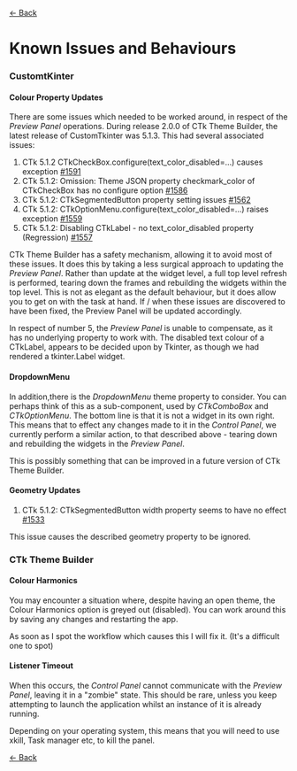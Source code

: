 [<- Back](user_guide.md)
# Known Issues and Behaviours

### CustomtKinter

#### Colour Property Updates
There are some issues which needed to be worked around, in respect of the *Preview Panel* operations. During release 2.0.0 of CTk Theme Builder, the latest release of CustomTkinter was 5.1.3. This had several associated issues:  
  
1. CTk 5.1.2 CTkCheckBox.configure(text\_color\_disabled=...) causes exception [#1591](https://github.com/TomSchimansky/CustomTkinter/issues/1591)
2. CTk 5.1.2: Omission: Theme JSON property checkmark\_color of CTkCheckBox has no configure option [#1586](https://github.com/TomSchimansky/CustomTkinter/issues/1586)
3. CTk 5.1.2: CTkSegmentedButton property setting issues [#1562](https://github.com/TomSchimansky/CustomTkinter/issues/1562)
4. CTk 5.1.2: CTkOptionMenu.configure(text\_color\_disabled=...) raises exception [#1559](https://github.com/TomSchimansky/CustomTkinter/issues/1559)
5.  CTk 5.1.2: Disabling CTkLabel - no text_color_disabled property (Regression) [#1557](https://github.com/TomSchimansky/CustomTkinter/issues/1557)

CTk Theme Builder has a safety mechanism, allowing it to avoid most of these issues. It does this by taking a less surgical approach to updating the *Preview Panel*. Rather than update at the widget level, a full top level refresh is performed, tearing down the frames and rebuilding the widgets within the top level. This is not as elegant as the default behaviour, but it does allow you to get on with the task at hand. If / when these issues are discovered to have been fixed, the Preview Panel will be updated accordingly.

In respect of number 5, the *Preview Panel* is unable to compensate, as it has no underlying property to work with. The disabled text colour of a CTkLabel, appears to be decided upon by Tkinter, as though we had rendered a tkinter.Label widget.

#### DropdownMenu

In addition,there is the *DropdownMenu* theme property to consider. You can perhaps think of this as a sub-component, used by *CTkComboBox* and *CTkOptionMenu*. The bottom line is that it is not a widget in its own right. This means that to effect any changes made to it in the *Control Panel*, we currently perform a similar action, to that described above - tearing down and rebuilding the widgets in the *Preview Panel*.

This is possibly something that can be improved in a future version of CTk Theme Builder.

#### Geometry Updates

1.  CTk 5.1.2: CTkSegmentedButton width property seems to have no effect [	#1533](https://github.com/TomSchimansky/CustomTkinter/issues/1533) 

This issue causes the described geometry property to be ignored.

### CTk Theme Builder
#### Colour Harmonics
You may encounter a situation where, despite having an open theme, the Colour Harmonics option is greyed out (disabled). You can work around this by saving any changes and restarting the app.

As soon as I spot the workflow which causes this I will fix it. (It's a difficult one to spot)

#### Listener Timeout
When this occurs, the *Control Panel* cannot communicate with the *Preview Panel*, leaving it in a "zombie" state. This should be rare, unless you keep attempting to launch the application whilst an instance of it is already running.

Depending on your operating system, this means that you will need to use xkill, Task manager etc,  to kill the panel.

[<- Back](user_guide.md)